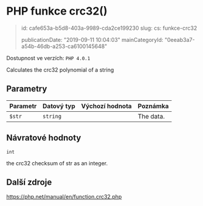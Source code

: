PHP funkce crc32()
==================

> id: cafe653a-b5d8-403a-9989-cda2ce199230
> slug:
> 	cs: funkce-crc32
> 
> publicationDate: "2019-09-11 10:04:03"
> mainCategoryId: "0eeab3a7-a54b-46db-a253-ca6100145648"

Dostupnost ve verzích: `PHP 4.0.1`

Calculates the crc32 polynomial of a string


Parametry
--------------

| Parametr | Datový typ | Výchozí hodnota | Poznámka |
|-----|-----|-----|-----|
| `$str` | `string` |  | The data. |


Návratové hodnoty
----------------

`int`

the crc32 checksum of str as an integer.

Další zdroje
------------

https://php.net/manual/en/function.crc32.php
